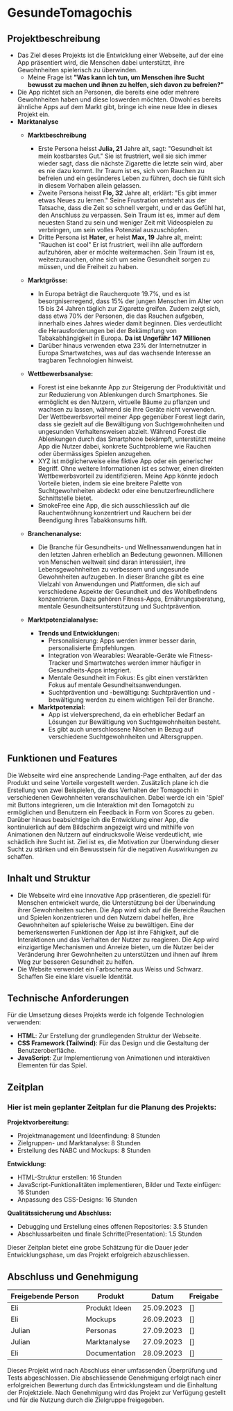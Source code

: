 # GesundeTomagochis

## Projektbeschreibung

- Das Ziel dieses Projekts ist die Entwicklung einer Webseite, auf der eine App präsentiert wird, die Menschen dabei
  unterstützt, ihre Gewohnheiten spielerisch zu überwinden.
    - Meine Frage ist **"Was kann ich tun, um Menschen ihre Sucht bewusst zu machen und ihnen zu helfen, sich davon zu
      befreien?"**
- Die App richtet sich an Personen, die bereits eine oder mehrere Gewohnheiten haben und diese loswerden möchten. Obwohl
  es bereits ähnliche Apps auf dem Markt gibt, bringe ich eine neue Idee in dieses Projekt ein.
- **Marktanalyse**
    - **Marktbeschreibung**
        - Erste Persona heisst **Julia, 21** Jahre alt, sagt: "Gesundheit ist mein kostbarstes Gut." Sie ist frustriert,
          weil
          sie sich immer wieder sagt, dass die nächste Zigarette die letzte sein wird, aber es nie dazu kommt. Ihr Traum
          ist
          es, sich vom Rauchen zu befreien und ein gesünderes Leben zu führen, doch sie fühlt sich in diesem Vorhaben
          allein
          gelassen.
        - Zweite Persona heisst **Flo, 32** Jahre alt, erklärt: "Es gibt immer etwas Neues zu lernen." Seine Frustration
          entsteht aus der Tatsache, dass die Zeit so schnell vergeht, und er das Gefühl hat, den Anschluss zu
          verpassen.
          Sein Traum ist es, immer auf dem neuesten Stand zu sein und weniger Zeit mit Videospielen zu verbringen, um
          sein
          volles Potenzial auszuschöpfen.
        - Dritte Persona ist **Hater**, er heist **Max, 19** Jahre alt, meint: "Rauchen ist cool" Er ist frustriert,
          weil
          ihn alle
          auffordern aufzuhören, aber er möchte weitermachen. Sein Traum ist es, weiterzurauchen, ohne sich um seine
          Gesundheit sorgen zu müssen, und die Freiheit zu haben.
    - **Marktgrösse:**
        - In Europa beträgt die Raucherquote 19.7%, und es ist besorgniserregend, dass 15% der jungen Menschen im Alter
          von
          15 bis 24 Jahren täglich zur Zigarette greifen. Zudem zeigt sich, dass etwa 70% der Personen, die das Rauchen
          aufgeben, innerhalb eines Jahres wieder damit beginnen. Dies verdeutlicht die Herausforderungen bei der
          Bekämpfung von Tabakabhängigkeit in Europa. **Da ist Ungefähr 147 Millionen**
        - Darüber hinaus verwenden etwa 23% der Internetnutzer in Europa Smartwatches, was auf das wachsende Interesse
          an tragbaren Technologien hinweist.

    - **Wettbewerbsanalyse:**
        - Forest ist eine bekannte App zur Steigerung der Produktivität und zur Reduzierung von Ablenkungen durch
          Smartphones. Sie ermöglicht es den Nutzern, virtuelle Bäume zu pflanzen und wachsen zu lassen, während sie
          ihre Geräte nicht verwenden. Der Wettbewerbsvorteil meiner App gegenüber Forest liegt darin, dass sie gezielt
          auf die Bewältigung von Suchtgewohnheiten und ungesunden Verhaltensweisen abzielt. Während Forest die
          Ablenkungen durch das Smartphone bekämpft, unterstützt meine App die Nutzer dabei, konkrete Suchtprobleme wie
          Rauchen oder übermässiges Spielen anzugehen.
        - XYZ ist möglicherweise eine fiktive App oder ein generischer Begriff. Ohne weitere Informationen ist es
          schwer, einen direkten Wettbewerbsvorteil zu identifizieren. Meine App könnte jedoch Vorteile bieten, indem
          sie eine breitere Palette von Suchtgewohnheiten abdeckt oder eine benutzerfreundlichere Schnittstelle bietet.
        - SmokeFree eine App, die sich ausschliesslich auf die Rauchentwöhnung konzentriert und Rauchern bei der
          Beendigung ihres Tabakkonsums hilft.
    - **Branchenanalyse:**
        - Die Branche für Gesundheits- und Wellnessanwendungen hat in den letzten Jahren erheblich an Bedeutung
          gewonnen. Millionen von Menschen weltweit sind daran interessiert, ihre Lebensgewohnheiten zu verbessern und
          ungesunde Gewohnheiten aufzugeben. In dieser Branche gibt es eine Vielzahl von Anwendungen und Plattformen,
          die sich auf verschiedene Aspekte der Gesundheit und des Wohlbefindens konzentrieren. Dazu gehören
          Fitness-Apps, Ernährungsberatung, mentale Gesundheitsunterstützung und Suchtprävention.
    - **Marktpotenzialanalyse:**
        - **Trends und Entwicklungen:**
            - Personalisierung: Apps werden immer besser darin, personalisierte Empfehlungen.
            - Integration von Wearables: Wearable-Geräte wie Fitness-Tracker und Smartwatches werden immer häufiger in
              Gesundheits-Apps integriert.
            - Mentale Gesundheit im Fokus: Es gibt einen verstärkten Fokus auf mentale Gesundheitsanwendungen.
            - Suchtprävention und -bewältigung: Suchtprävention und -bewältigung werden zu einem wichtigen Teil der
              Branche.
        - **Marktpotenzial:**
            - App ist vielversprechend, da ein erheblicher Bedarf an Lösungen zur Bewältigung von Suchtgewohnheiten
              besteht.
            - Es gibt auch unerschlossene Nischen in Bezug auf verschiedene Suchtgewohnheiten und Altersgruppen.

## Funktionen und Features

Die Webseite wird eine ansprechende Landing-Page enthalten, auf der das Produkt und seine Vorteile vorgestellt werden.
Zusätzlich plane ich die Erstellung von zwei Beispielen, die das Verhalten der Tomagochi in verschiedenen Gewohnheiten
veranschaulichen. Dabei werde ich ein 'Spiel' mit Buttons integrieren, um die Interaktion mit den Tomagotchi zu
ermöglichen und Benutzern ein Feedback in Form von Scores zu geben. Darüber hinaus beabsichtige ich die Entwicklung
einer App, die kontinuierlich auf dem Bildschirm angezeigt wird und mithilfe von Animationen den Nutzern auf
eindrucksvolle Weise verdeutlicht, wie schädlich ihre Sucht ist. Ziel ist es, die Motivation zur Überwindung dieser
Sucht zu stärken und ein Bewusstsein für die negativen Auswirkungen zu schaffen.

## Inhalt und Struktur

- Die Webseite wird eine innovative App präsentieren, die speziell für Menschen entwickelt wurde, die Unterstützung bei
  der Überwindung ihrer Gewohnheiten suchen. Die App wird sich auf die Bereiche Rauchen und Spielen konzentrieren und
  den Nutzern dabei helfen, ihre Gewohnheiten auf spielerische Weise zu bewältigen. Eine der bemerkenswerten Funktionen
  der App ist ihre Fähigkeit, auf die Interaktionen und das Verhalten der Nutzer zu reagieren. Die App wird einzigartige
  Mechanismen und Anreize bieten, um die Nutzer bei der Veränderung ihrer Gewohnheiten zu unterstützen und ihnen auf
  ihrem Weg zur besseren Gesundheit zu helfen.
- Die Website verwendet ein Farbschema aus Weiss und Schwarz. Schaffen Sie eine klare visuelle Identität.

## Technische Anforderungen

Für die Umsetzung dieses Projekts werde ich folgende Technologien verwenden:

- **HTML**: Zur Erstellung der grundlegenden Struktur der Webseite.
- **CSS Framework (Tailwind)**: Für das Design und die Gestaltung der Benutzeroberfläche.
- **JavaScript**: Zur Implementierung von Animationen und interaktiven Elementen für das Spiel.

## Zeitplan

### Hier ist mein geplanter Zeitplan fur die Planung des Projekts:

**Projektvorbereitung:**

- Projektmanagement und Ideenfindung: 8 Stunden
- Zielgruppen- und Marktanalyse: 8 Stunden
- Erstellung des NABC und Mockups: 8 Stunden

**Entwicklung:**

- HTML-Struktur erstellen: 16 Stunden
- JavaScript-Funktionalitäten implementieren, Bilder und Texte einfügen: 16 Stunden
- Anpassung des CSS-Designs: 16 Stunden

**Qualitätssicherung und Abschluss:**

- Debugging und Erstellung eines offenen Repositories: 3.5 Stunden
- Abschlussarbeiten und finale Schritte(Presentation): 1.5 Stunden

Dieser Zeitplan bietet eine grobe Schätzung für die Dauer jeder Entwicklungsphase, um das Projekt erfolgreich
abzuschliessen.

## Abschluss und Genehmigung

| Freigebende Person | Produkt       | Datum      | Freigabe |
|--------------------|---------------|------------|---------|
| Eli                | Produkt Ideen | 25.09.2023 | []      |
| Eli                | Mockups       | 26.09.2023 | []     |
| Julian             | Personas      | 27.09.2023 | []     |
| Julian             | Marktanalyse  | 27.09.2023 | []     |
| Eli                | Documentation | 28.09.2023 | []      |

Dieses Projekt wird nach Abschluss einer umfassenden Überprüfung und Tests abgeschlossen. Die abschliessende Genehmigung
erfolgt nach einer erfolgreichen Bewertung durch das Entwicklungsteam und die Einhaltung der Projektziele. Nach
Genehmigung wird das Projekt zur Verfügung gestellt und für die Nutzung durch die Zielgruppe freigegeben.

